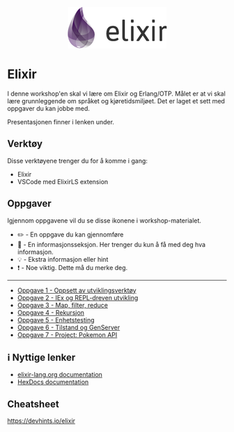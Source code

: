 <p align="center">
  <img src="./img/elixir_logo.png">
</p>


# Elixir

I denne workshop'en skal vi lære om Elixir og Erlang/OTP. Målet er at vi skal lære grunnleggende om språket og kjøretidsmiljøet. Det er laget et sett med oppgaver du kan jobbe med.

 Presentasjonen finner i lenken under.

## Verktøy

Disse verktøyene trenger du for å komme i gang:

* Elixir
* VSCode med ElixirLS extension

## Oppgaver

Igjennom oppgavene vil du se disse ikonene i workshop-materialet. 

- :pencil2: - En oppgave du kan gjennomføre
- :book: - En informasjonsseksjon. Her trenger du kun å få med deg hva informasjon.
- :bulb: - Ekstra informasjon eller hint
- :exclamation: - Noe viktig. Dette må du merke deg.

---

- [Oppgave 1 - Oppsett av utviklingsverktøy](./oppgave1.md)
- [Oppgave 2 - IEx og REPL-dreven utvikling](./oppgave2.md)
- [Oppgave 3 - Map, filter, reduce](./oppgave4.md)
- [Oppgave 4 - Rekursjon](./oppgave5.md)
- [Oppgave 5 - Enhetstesting](./oppgave6.md)
- [Oppgave 6 - Tilstand og GenServer](./oppgave7.md)
- [Oppgave 7 - Project: Pokemon API](./oppgave8.md)

## :information_source: Nyttige lenker
- [elixir-lang.org documentation](https://elixir-lang.org/getting-started/introduction.html)
- [HexDocs documentation](https://hexdocs.pm/elixir/Kernel.html)

## Cheatsheet
https://devhints.io/elixir